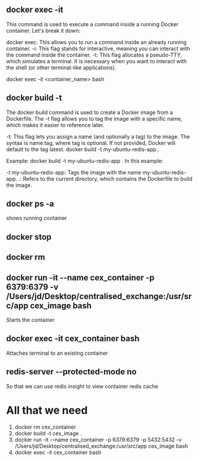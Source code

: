 ## docker exec -it
This command is used to execute a command inside a running Docker container. Let's break it down:

docker exec: This allows you to run a command inside an already running container.
-i: This flag stands for interactive, meaning you can interact with the command inside the container.
-t: This flag allocates a pseudo-TTY, which simulates a terminal. It is necessary when you want to interact with the shell (or other terminal-like applications).

docker exec -it <container_name> bash

## docker build -t
The docker build command is used to create a Docker image from a Dockerfile. The -t flag allows you to tag the image with a specific name, which makes it easier to reference later.

-t: This flag lets you assign a name (and optionally a tag) to the image.
The syntax is name:tag, where tag is optional. If not provided, Docker will default to the tag latest.
docker build -t my-ubuntu-redis-app .

Example:
docker build -t my-ubuntu-redis-app .
In this example:

-t my-ubuntu-redis-app: Tags the image with the name my-ubuntu-redis-app.
.: Refers to the current directory, which contains the Dockerfile to build the image.

## docker ps -a
shows running container

## docker stop <container id or container name>

## docker rm <container id or container name>

## docker run -it --name cex_container -p 6379:6379 -v /Users/jd/Desktop/centralised_exchange:/usr/src/app cex_image bash


Starts the container

## docker exec -it cex_container bash

Attaches terminal to an existing container 

## redis-server --protected-mode no
So that we can use redis insight to view container redis cache

# All that we need

1. docker rm cex_container
2. docker build -t cex_image .
3. docker run -it --name cex_container -p 6379:6379 -p 5432:5432 -v /Users/jd/Desktop/centralised_exchange:/usr/src/app cex_image bash
4. docker exec -it cex_container bash

